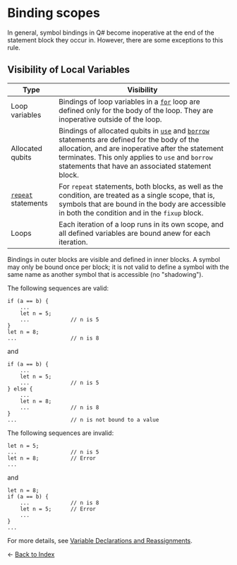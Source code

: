 # Binding scopes

In general, symbol bindings in Q# become inoperative at the end of the statement block they occur in. However, there are some exceptions to this rule.

## Visibility of Local Variables


| Type | Visibility |
|------|-----|
| Loop variables |Bindings of loop variables in a [`for`](https://github.com/microsoft/qsharp-language/blob/main/Specifications/Language/2_Statements/Iterations.md#iterations) loop are defined only for the body of the loop. They are inoperative outside of the loop. |
| Allocated qubits |Bindings of allocated qubits in [`use`](https://github.com/microsoft/qsharp-language/blob/main/Specifications/Language/2_Statements/QuantumMemoryManagement.md#quantum-memory-management) and [`borrow`](https://github.com/microsoft/qsharp-language/blob/main/Specifications/Language/2_Statements/QuantumMemoryManagement.md#quantum-memory-management) statements are defined for the body of the allocation, and are inoperative after the statement terminates. This only applies to `use` and `borrow` statements that have an associated statement block.|
| [`repeat`](https://github.com/microsoft/qsharp-language/blob/main/Specifications/Language/2_Statements/ConditionalLoops.md#conditional-loops) statements |For `repeat` statements, both blocks, as well as the condition, are treated as a single scope, that is, symbols that are bound in the body are accessible in both the condition and in the `fixup` block. |
| Loops |Each iteration of a loop runs in its own scope, and all defined variables are bound anew for each iteration. |

Bindings in outer blocks are visible and defined in inner blocks.
A symbol may only be bound once per block; it is not valid to define a symbol with the same name as another symbol that is accessible (no "shadowing").

The following sequences are valid:

```qsharp
if (a == b) {
    ...
    let n = 5;
    ...             // n is 5
}
let n = 8;
...                 // n is 8
```

and

```qsharp
if (a == b) {
    ...
    let n = 5;
    ...             // n is 5
} else {
    ...
    let n = 8;
    ...             // n is 8
}
...                 // n is not bound to a value
```

The following sequences are invalid:

```qsharp
let n = 5;
...                 // n is 5
let n = 8;          // Error
...
```

and

```qsharp
let n = 8;
if (a == b) {
    ...             // n is 8
    let n = 5;      // Error
    ...
}
...
```

For more details, see [Variable Declarations and Reassignments](https://github.com/microsoft/qsharp-language/blob/main/Specifications/Language/2_Statements/VariableDeclarationsAndReassignments.md#variable-declarations-and-reassignments). 

← [Back to Index](https://github.com/microsoft/qsharp-language/tree/main/Specifications/Language#index)